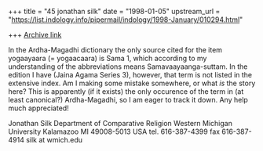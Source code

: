 +++
title = "45 jonathan silk"
date = "1998-01-05"
upstream_url = "https://list.indology.info/pipermail/indology/1998-January/010294.html"

+++
[Archive link](https://list.indology.info/pipermail/indology/1998-January/010294.html)

In the Ardha-Magadhi dictionary the only source cited for the item
yogaayaara (= yogaacaara) is Sama 1, which according to my understanding of
the abbreviations means Samavaayaanga-suttam. In the edition I have (Jaina
Agama Series 3), however, that term is not listed in the extensive index.
Am I making some mistake somewhere, or what *is* the story here?  This is
apparently (if it exists) the only occurence of the term in (at least
canonical?) Ardha-Magadhi, so I am eager to track it down. Any help much
appreciated!



Jonathan Silk
Department of Comparative Religion
Western Michigan University
Kalamazoo MI 49008-5013
USA
tel. 616-387-4399
fax 616-387-4914
silk at wmich.edu



